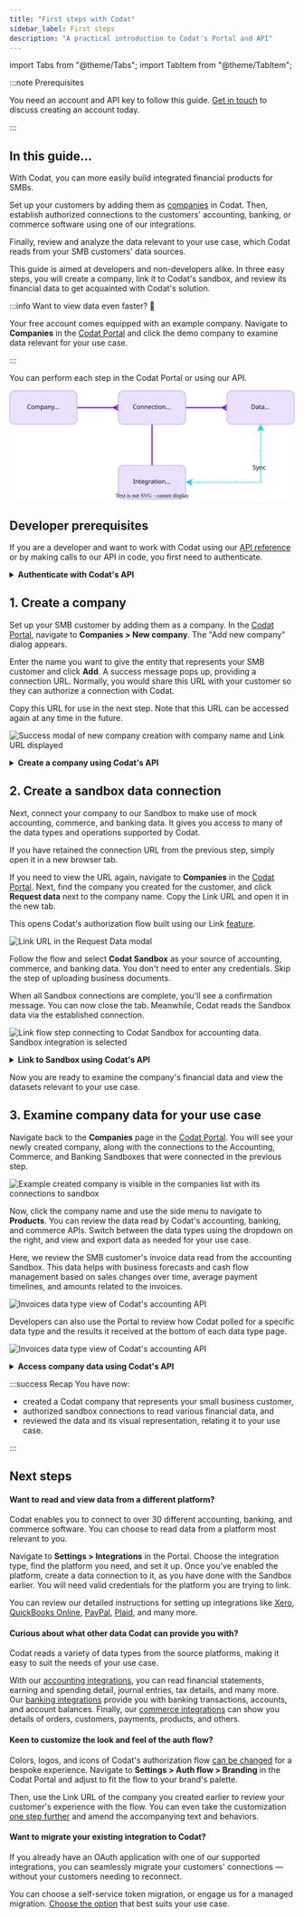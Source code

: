 ```yaml
---
title: "First steps with Codat"
sidebar_label: First steps
description: "A practical introduction to Codat's Portal and API"
---
```


import Tabs from "@theme/Tabs";
import TabItem from "@theme/TabItem";

:::note Prerequisites

You need an account and API key to follow this guide. [Get in touch](https://www.codat.io/#get-in-touch) to discuss creating an account today.

:::

## In this guide...

With Codat, you can more easily build integrated financial products for SMBs.

Set up your customers by adding them as [companies](../terms/company) in Codat. Then, establish authorized connections to the customers' accounting, banking, or commerce software using one of our integrations.

Finally, review and analyze the data relevant to your use case, which Codat reads from your SMB customers' data sources.

This guide is aimed at developers and non-developers alike. In three easy steps, you will create a company, link it to Codat's sandbox, and review its financial data to get acquainted with Codat's solution.

:::info Want to view data even faster? 🚀

Your free account comes equipped with an example company. Navigate to **Companies** in the <a href="https://app.codat.io/companies?userflow=41dae845-29a6-4dd9-b886-4cb6c3464b1d" target="_blank">Codat Portal</a> and click the demo company to examine data relevant for your use case.

:::

You can perform each step in the Codat Portal or using our API.

<img
  src="https://raw.githubusercontent.com/codatio/codat-diagrams/03bed5cd40b599365aa7d4e2faa74379fcf5da8d/codat-concepts-quickstart.svg?token=A2XEKEOBLPXDEIA43SRARIDDQUARC"
  alt="A diagram showing the relationships between key Codat concepts"
/>

## Developer prerequisites

If you are a developer and want to work with Codat using our <a className="external" href="/platform-api#/">API reference</a> or by making calls to our API in code, you first need to authenticate.

<details>
  <summary><b>Authenticate with Codat's API</b></summary>

:::caution Viewing auth headers
Authorization headers can only be viewed and copied by users with Administrator or Developer <a href="/configure/user-management/user-roles" target="_blank">roles</a>.
:::

Codat uses API keys, Base64 encoded within an authorization header, to control access to the API. To copy your authorization header, navigate to **Developers > API keys** in the <a href="https://app.codat.io/developers/api-keys" target="_blank">Codat Portal</a>.

Then, replace `{basicAuthHeader}` in the code snippets below.

<Tabs groupId="language">
  <TabItem value="csharp" label="C#">

##### Installation

```bash
  dotnet add package Codat.Platform
```

##### Authentication

```c
  using CodatPlatform;
  using CodatPlatform.Models.Shared;

  var codatPlatform = new CodatPlatformSDK(
      security: new Security() {
          AuthHeader = "{basicAuthHeader}",
      }
  );
```

  </TabItem>
  
  <TabItem value="nodejs" label="TypeScript">

##### Installation

```bash
  npm add @codat/platform
```

or

```bash
  yarn add @codat/platform
```

##### Authentication

```javascript
import { CodatPlatform } from "@codat/platform";

const codatCommon = new CodatPlatform({
  security: {
    authHeader: "{basicAuthHeader}",
  },
});
```

  </TabItem>

  <TabItem value="python" label="Python">

##### Installation

```bash
  pip install codat-platform
```

##### Authentication

```python
  import codatplatform
  from codatplatform.models import shared

  codat_platform = codatplatform.CodatPlatform(
    security=shared.Security(
        auth_header='{basicAuthHeader}',
    ),
  )
```

  </TabItem>

  <TabItem value="go" label="Go">

##### Installation

```bash
  go get github.com/codatio/client-sdk-go/platform
```

##### Authentication

```go
  import(
    "context"
    "log"
    "github.com/codatio/client-sdk-go/platform"
  )

  codatPlatform := codatplatform.New(
      codatplatform.WithSecurity(shared.Security{
          AuthHeader: "{basicAuthHeader}",
      }),
  )
```

  </TabItem>
</Tabs>

You can read more about <a href="/using-the-api/authentication" target="_blank">authentication at Codat</a>, or proceed to create your first company.

</details>

## 1. Create a company

Set up your SMB customer by adding them as a company. In the <a href="https://app.codat.io/companies" target="_blank">Codat Portal</a>, navigate to **Companies > New company**. The "Add new company" dialog appears.

Enter the name you want to give the entity that represents your SMB customer and click **Add**. A success message pops up, providing a connection URL. Normally, you would share this URL with your customer so they can authorize a connection with Codat.

Copy this URL for use in the next step. Note that this URL can be accessed again at any time in the future.

<img
  src="/img/old/5ab4ca8-2022-11-21_16-26-23.png"
  alt="Success modal of new company creation with company name and Link URL displayed"
/>

<details>
  <summary><b>Create a company using Codat's API</b></summary>

To create a company in Codat, use the `POST /companies` endpoint with a request body containing the `name` of the company. It does not have to be unique and serves to identify your customer in Codat.

<Tabs groupId="language">
  <TabItem value="csharp" label="C#">

```c
using CodatPlatform.Models.Shared;

var res = await codatPlatform.Companies.CreateAsync(new CompanyRequestBody() {
    Description = "Requested early access to the new financing scheme.",
    Name = "Bank of Dave",
});

if(res.Company != null) {
  logger.LogInformation('{CompanyId} {CompanyName}', res.Company.Id, res.Company.Name)
}
```

  </TabItem>

  <TabItem value="nodejs" label="TypeScript">

```javascript
  import { CreateCompanyResponse } from "@codat/platform/dist/sdk/models/operations";

  codatPlatform.companies.create({
    description: "Requested early access to the new financing scheme.",
    name: "Bank of Dave",
  }).then((res: CreateCompanyResponse) => {
    if (res.statusCode == 200) {
      console.log(res.company.id, res.company.name)
    }
  });
```

  </TabItem>

  <TabItem value="python" label="Python">

```python
  req = shared.CompanyRequestBody(
    description='Requested early access to the new financing scheme.',
    name='Bank of Dave',
  )

  res = codat_platform.companies.create(req)

  if res.company is not None:
    print(res.company.id, res.company.name)
```

  </TabItem>

  <TabItem value="go" label="Go">

```go
import(
  "github.com/codatio/client-sdk-go/platform/pkg/models/shared"
  "fmt"
)

ctx := context.Background()

res, err := codatPlatform.Companies.Create(ctx, shared.CompanyRequestBody{
  Description: codatplatform.String("Requested early access to the new financing scheme."),
  Name: "Bank of Dave",
})

if err != nil {
  log.Fatal(err)
}

if res.Company != nil {
    fmt.Println("%s %s", res.Company.Id, res.Company.Name)
}
```

  </TabItem>

  <TabItem value="curl" label="cURL">

```bash
  curl --request POST \
      --url "https://api.codat.io/companies" \
      --header "Authorization: $CODAT_AUTH_HEADER" \
      --header "accept: application/json" \
      --header "content-type: application/json" \
      --data '{
              "name": "SMB company name",
              "description": "Any additional information about the company"
      }
```

  </TabItem>
</Tabs>

The endpoint returns a JSON response, confirming the unique `id` of the company and a `redirect` URL used to establish a connection with a data source.

Retain the `id` and `redirect` URL for use in the next steps.

You can also use the <a href="/platform-api#/operations/create-company" target="_blank"><i>Create company</i></a> endpoint in our API reference to try this out.

</details>

## 2. Create a sandbox data connection

Next, connect your company to our Sandbox to make use of mock accounting, commerce, and banking data. It gives you access to many of the data types and operations supported by Codat.

If you have retained the connection URL from the previous step, simply open it in a new browser tab.

If you need to view the URL again, navigate to **Companies** in the <a href="https://app.codat.io/companies" target="_blank">Codat Portal</a>. Next, find the company you created for the customer, and click **Request data** next to the company name. Copy the Link URL and open it in the new tab.

This opens Codat's authorization flow built using our Link <a href="/auth-flow/overview" target="_blank">feature</a>.

<img
  src="/img/old/cdeee57-2022-11-21_20-09-48.png"
  alt="Link URL in the Request Data modal"
/>

Follow the flow and select **Codat Sandbox** as your source of accounting, commerce, and banking data. You don't need to enter any credentials. Skip the step of uploading business documents.

When all Sandbox connections are complete, you'll see a confirmation message. You can now close the tab. Meanwhile, Codat reads the Sandbox data via the established connection.

<img
  src="/img/old/e802c95-2022-11-21_20-15-14.png"
  alt="Link flow step connecting to Codat Sandbox for accounting data. Sandbox integration is selected"
/>

<details>
  <summary><b>Link to Sandbox using Codat's API</b></summary>

Pick up the `redirect` URL returned in the response body of the company creation step and open it in a new browser window.

Follow the flow to connect to the Codat Sandbox as your source of accounting, commerce, and banking data. You don't need to enter any credentials.

Once the flow is complete, you can verify the company's status under the <a href="/platform-api#/operations/get-companies-companyId" target="_blank"><i>View a single company</i></a> endpoint.

Remember to replace `{companyId}` with your company `id` obtained previously.

<Tabs groupId="language">
  <TabItem value="csharp" label="C#">

```c
using CodatPlatform.Models.Shared;
using CodatPlatform.Models.Operations;
using System.Net;

var res = await sdk.Companies.GetAsync(new GetCompanyRequest() {
  CompanyId = "{companyId}",
});

if res.statusCode == (int)HttpStatusCode.OK {
  logger.LogInformation("{Redirect}", res.Company.Redirect)
}
```

  </TabItem>

  <TabItem value="nodejs" label="TypeScript">

```javascript
  import { GetCompanyResponse } from "@codat/common/dist/sdk/models/operations";

  codatCommon.companies.get({
    companyId: "{companyId}",
  }).then((res: GetCompanyResponse) => {
    if (res.statusCode == 200) {
      console.log(res.company.redirect)
    }
  });
```

  </TabItem>

  <TabItem value="python" label="Python">

```python
  req = operations.GetCompanyRequest(
    company_id='{companyId}',
  )

  res = codat_common.companies.get(req)

  if res.company is not None:
    print(res.company.redirect)
```

  </TabItem>

  <TabItem value="go" label="Go">

```go
import(
  "github.com/codatio/client-sdk-go/common/pkg/models/shared"
  "fmt"
)

ctx := context.Background()

res, err := s.Companies.Get(ctx, operations.GetCompanyRequest{
      CompanyID: "{companyId}",
  })

if err != nil {
  log.Fatal(err)
}

if res.Company != nil {
    fmt.Println("%s",res.Company.Redirect)
}
```

  </TabItem>

  <TabItem value="curl" label="cURL">

```bash
  curl --request GET \
      --url "https://api.codat.io/companies/{companyId}" \
      --header "Authorization: $CODAT_AUTH_HEADER" \
      --header "accept: application/json"
```

  </TabItem>
</Tabs>

In the JSON response, you can see that the the `status` of data connections changed to **linked**.

On first connection, Codat reads data from the data source immediately. You can also use the <a href="/platform-api#/operations/get-companies-companyId-dataStatus" target="_blank"><i>Get company data status</i></a> endpoint to confirm the sync was successful.

</details>

Now you are ready to examine the company's financial data and view the datasets relevant to your use case.

## 3. Examine company data for your use case

Navigate back to the **Companies** page in the <a href="https://app.codat.io/companies" target="_blank">Codat Portal</a>. You will see your newly created company, along with the connections to the Accounting, Commerce, and Banking Sandboxes that were connected in the previous step.

<img
  src="/img/old/671c3bb-2022-11-22_16-04-26.png"
  alt="Example created company is visible in the companies list with its connections to sandbox"
/>

Now, click the company name and use the side menu to navigate to **Products**. You can review the data read by Codat's accounting, banking, and commerce APIs. Switch between the data types using the dropdown on the right, and view and export data as needed for your use case.

Here, we review the SMB customer's invoice data read from the accounting Sandbox. This data helps with business forecasts and cash flow management based on sales changes over time, average payment timelines, and amounts related to the invoices.

<img
  src="/img/old/32f7dff-2022-11-22_16-22-17.png"
  alt="Invoices data type view of Codat's accounting API"
/>

Developers can also use the Portal to review how Codat polled for a specific data type and the results it received at the bottom of each data type page.

<img
  src="/img/old/bf495eb-2022-11-22_16-28-50.png"
  alt="Invoices data type view of Codat's accounting API"
/>

<details>
  <summary><b>Access company data using Codat's API</b></summary>

Codat provides various endpoints for you to query each of the supported data types easily.

For example, to query invoices, use the <a href="/lending-api#/operations/list-invoices" target="_blank"><i>All invoices</i></a> endpoint. You can perform filtering on the response data using querying. In this guide, we are using `page` and `pageSize` parameters to read ten invoices for the company we created earlier.

Remember to replace `{companyId}` with your company `id` obtained previously.

<Tabs groupId="language">
  <TabItem value="csharp" label="C#">

##### Installation

```bash
  dotnet add package Codat.Lending
```

##### Usage

```c
using CodatLending;
using CodatLending.Models.Shared;
using CodatLending.Models.Operations;

var codatLending = new CodatLendingSDK(
  security: new Security() {
        AuthHeader = "{basicAuthHeader}",
    }
);

var res = await codatLending.AccountsReceivable.Invoices.ListAsync(new ListAccountingInvoicesRequest() {
    CompanyId = "8a210b68-6988-11ed-a1eb-0242ac120002",
});

if(res.StatusCode == (int)HttpStatusCode.OK){
  logger.LogInformation(res.invoices.results[0].Id)
}
```

  </TabItem>

  <TabItem value="nodejs" label="TypeScript">

##### Installation

```bash
  npm add @codat/lending
```

or

```bash
  yarn add @codat/lending
```

##### Usage

```javascript
  import { CodatLending } from "@codat/lending";
  import { ListInvoicesResponse } from "@codat/lending/dist/sdk/models/operations";

  const codatLending = new CodatLending({
    security: {
      authHeader: "{basicAuthHeader}",
    },
  });

  codatLending.accountsReceivable.invoices.list({
    companyId: "{companyId}"
  }).then((res: ListInvoicesResponse) => {
    if (res.statusCode == 200) {
      console.log(res.accounting_invoices.results[0].id)
    }
  });
```

  </TabItem>

  <TabItem value="python" label="Python">

##### Installation

```bash
  pip install codat-lending
```

##### Usage

```python
  import codatlending
  from codatlending.models import operations

  codat_lending = codatlending.CodatLending(
      security=shared.Security(
          auth_header="{basicAuthHeader}",
      ),
  )

  req = operations.ListInvoicesRequest(company_id='{companyId}')

  res = codat_lending.accounts_receivable.invoices.list(req)

  if res.invoices is not None:
    print(res.accounting_invoices.results[0].id)
```

  </TabItem>

  <TabItem value="go" label="Go">

##### Installation

```bash
  go get github.com/codatio/client-sdk-go/lending
```

##### Usage

```go
package main

import(
  "context"
  "log"
  "github.com/codatio/client-sdk-go/lending"
  "github.com/codatio/client-sdk-go/lending/pkg/models/operations"
  "fmt"
)

func main() {
    codatLending := codatlending.New(
        codatlending.WithSecurity(shared.Security{
            AuthHeader: "{basicAuthHeader}",
        }),
    )

    ctx := context.Background()
    res, err := codatLending.AccountsReceivable.Invoices.List(ctx, operations.ListInvoicesRequest{
        CompanyID: "{companyId}"
    })

    if err != nil {
        log.Fatal(err)
    }

    if res.Invoices != nil {
      fmt.Println("%s ",res.AccountingInvoices.Results[0].id)
    }
}
```

  </TabItem>

  <TabItem value="curl" label="cURL">

```bash
  curl --request GET \
      --url "https://api.codat.io/companies/{companyId}/data/invoices?page=1&pageSize=10" \
      --header "Authorization: {basicAuthHeader}" \
      --header "accept: application/json"
```

  </TabItem>
</Tabs>

In the JSON response, the API provides ten detailed invoices as a result.

You can also use the Portal to review how Codat polled for a specific data type and the results it received at the bottom of each data type page.

</details>

:::success Recap
You have now:

- created a Codat company that represents your small business customer,
- authorized sandbox connections to read various financial data, and
- reviewed the data and its visual representation, relating it to your use case.

:::

## Next steps

#### Want to read and view data from a different platform?

Codat enables you to connect to over 30 different accounting, banking, and commerce software. You can choose to read data from a platform most relevant to you.

Navigate to **Settings > Integrations** in the Portal. Choose the integration type, find the platform you need, and set it up. Once you've enabled the platform, create a data connection to it, as you have done with the Sandbox earlier. You will need valid credentials for the platform you are trying to link.

You can review our detailed instructions for setting up integrations like [Xero](/integrations/accounting/xero/accounting-xero), [QuickBooks Online](/integrations/accounting/quickbooksonline/accounting-quickbooksonline), [PayPal](/integrations/commerce/paypal/commerce-paypal), [Plaid](/integrations/banking/plaid/banking-plaid), and many more.

#### Curious about what other data Codat can provide you with?

Codat reads a variety of data types from the source platforms, making it easy to suit the needs of your use case.

With our [accounting integrations](/accounting-api#/), you can read financial statements, earning and spending detail, journal entries, tax details, and many more. Our [banking integrations](/banking-api#/) provide you with banking transactions, accounts, and account balances. Finally, our [commerce integrations](/commerce-api#/) can show you details of orders, customers, payments, products, and others.

#### Keen to customize the look and feel of the auth flow?

Colors, logos, and icons of Codat's authorization flow [can be changed](/auth-flow/customize/branding) for a bespoke experience. Navigate to **Settings > Auth flow > Branding** in the Codat Portal and adjust to fit the flow to your brand's palette.

Then, use the Link URL of the company you created earlier to review your customer's experience with the flow. You can even take the customization [one step further](/auth-flow/customize/customize-link) and amend the accompanying text and behaviors.

#### Want to migrate your existing integration to Codat?

If you already have an OAuth application with one of our supported integrations, you can seamlessly migrate your customers' connections — without your customers needing to reconnect.

You can choose a self-service token migration, or engage us for a managed migration. [Choose the option](/get-started/migration) that best suits your use case.
